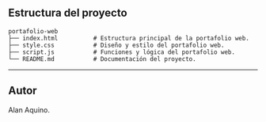 ## Estructura del proyecto

```
portafolio-web
├── index.html          # Estructura principal de la portafolio web.
├── style.css           # Diseño y estilo del portafolio web.
├── script.js           # Funciones y lógica del portafolio web.
└── README.md           # Documentación del proyecto.
```

---

## Autor

Alan Aquino.
